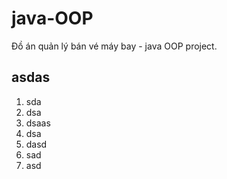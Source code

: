 # java-OOP
Đồ án quản lý bán vé máy bay  - java OOP project.

## asdas
1. sda
2. dsa
3. dsaas
4. dsa
5. dasd
6. sad
7. asd